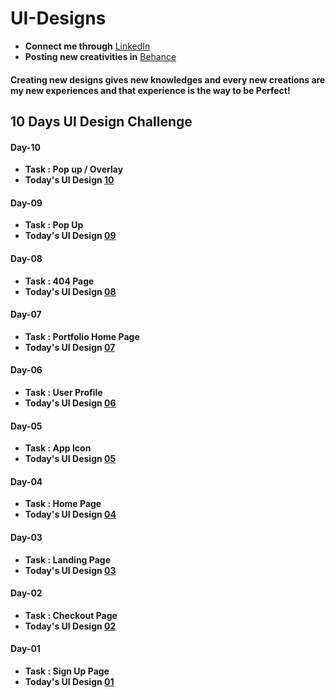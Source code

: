 # UI-Designs
- **Connect me through** [LinkedIn](https://www.linkedin.com/in/arjun-a-acharry-044a36252/)
- **Posting new creativities in** [Behance](https://www.behance.net/arjunaacharry)

#### Creating new designs gives new knowledges and every new creations are my new experiences and that experience is the way to be Perfect!

## 10 Days UI Design Challenge

#### Day-10
- **Task : Pop up / Overlay**
- **Today's UI Design [10](https://github.com/arjunaacharry/15-Days-UI-Design/assets/115148574/e54aa7ef-2ec9-4ea7-8e16-f84d227137ad)**

#### Day-09
- **Task : Pop Up**
- **Today's UI Design [09](https://github.com/arjunaacharry/15-Days-UI-Design/assets/115148574/6a422f9f-8024-4e85-bc69-a6d62c700ecc)**

#### Day-08
- **Task : 404 Page**
- **Today's UI Design [08](https://user-images.githubusercontent.com/115148574/232273446-a98844c3-62f4-425f-be88-65a39c1481a8.jpg)**

#### Day-07
- **Task : Portfolio Home Page**
- **Today's UI Design [07](https://user-images.githubusercontent.com/115148574/231243588-6716ec96-60d3-4582-8421-c8c8c5ca5987.jpg)**

#### Day-06
- **Task : User Profile**
- **Today's UI Design [06](https://user-images.githubusercontent.com/115148574/230576918-cb44591b-2adc-44bd-b841-8bc744c786ba.jpg)**

#### Day-05
- **Task : App Icon**
- **Today's UI Design [05](https://user-images.githubusercontent.com/115148574/230421996-9797ab77-95c2-4da5-87f0-e8b171bc9263.jpg)**

#### Day-04
- **Task : Home Page**
- **Today's UI Design [04](https://user-images.githubusercontent.com/115148574/229831888-6910b05b-6417-498b-bbb9-6ca06ebe294a.jpg)**

#### Day-03
- **Task : Landing Page**
- **Today's UI Design [03](https://user-images.githubusercontent.com/115148574/229697055-64d14508-0234-4b0e-a140-289930bd38be.jpg)**

#### Day-02
- **Task : Checkout Page**
- **Today's UI Design [02](https://user-images.githubusercontent.com/115148574/229544952-392289aa-c069-4e8d-91a2-94c8ecfe9b01.jpg)**

#### Day-01
- **Task : Sign Up Page**
- **Today's UI Design [01](https://user-images.githubusercontent.com/115148574/229290776-a0987bbc-9d2a-40c1-814f-4893421740e8.jpg)**
